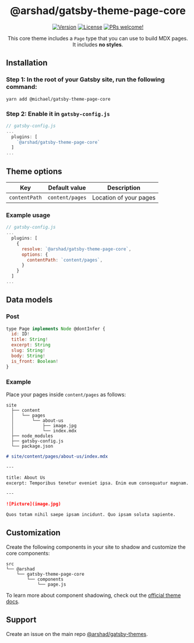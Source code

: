 <div align="center">
<h1>@arshad/gatsby-theme-page-core</h1>
</div>

<p align="center">
  <a href="https://www.npmjs.com/package/@arshad/gatsby-theme-page-core"><img src="https://img.shields.io/npm/v/@arshad/gatsby-theme-page-core.svg" alt="Version"></a>
  <a href="https://www.npmjs.com/package/@arshad/gatsby-theme-page-core"><img src="https://img.shields.io/npm/l/@arshad/gatsby-theme-page-core.svg" alt="License"></a>
  <a href="https://github.com/arshad/gatsby-themes"><img src="https://img.shields.io/badge/PRs-welcome-brightgreen.svg" alt="PRs welcome!" /></a>
</p>

<p align="center">
This core theme includes a <code>Page</code> type that you can use to build MDX pages. It includes <strong>no styles</strong>.
</p>

## Installation

### Step 1: In the root of your Gatsby site, run the following command:

```shell
yarn add @michael/gatsby-theme-page-core
```

### Step 2: Enable it in `gatsby-config.js`

```js
// gatsby-config.js
...
  plugins: [
    `@arshad/gatsby-theme-page-core`
  ]
...
```

## Theme options

| Key           | Default value   | Description            |
| ------------- | --------------- | ---------------------- |
| `contentPath` | `content/pages` | Location of your pages |

### Example usage

```js
// gatsby-config.js
...
  plugins: [
    {
      resolve: `@arshad/gatsby-theme-page-core`,
      options: {
        contentPath: `content/pages`,
      }
    }
  ]
...
```

## Data models

### Post

```js
type Page implements Node @dontInfer {
  id: ID!
  title: String!
  excerpt: String
  slug: String!
  body: String!
  is_front: Boolean!
}
```

### Example

Place your pages inside `content/pages` as follows:

```
site
  ├── content
  │   └── pages
  │       └── about-us
  │           ├── image.jpg
  │           └── index.mdx
  ├── node_modules
  ├── gatsby-config.js
  └── package.json
```

```md
# site/content/pages/about-us/index.mdx

---

title: About Us
excerpt: Temporibus tenetur eveniet ipsa. Enim eum consequatur magnam.

---

![Picture](image.jpg)

Quos totam nihil saepe ipsam incidunt. Quo ipsam soluta sapiente.
```

## Customization

Create the following components in your site to shadow and customize the core components:

```
src
└── @arshad
    └── gatsby-theme-page-core
        └── components
            └── page.js
```

To learn more about component shadowing, check out the [official theme docs](https://www.gatsbyjs.org/docs/themes/shadowing).

## Support

Create an issue on the main repo [@arshad/gatsby-themes](https://github.com/arshad/gatsby-themes/issues).
